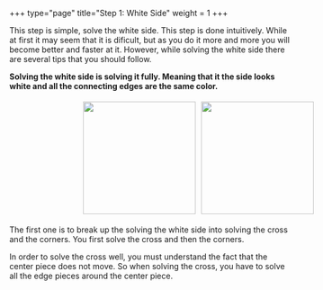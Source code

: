 +++
type="page"
title="Step 1: White Side"
weight = 1
+++

This step is simple, solve the white side. This step is done intuitively. While at first it may seem that it is dificult, but as you do it more and more you will become better and faster at it. However, while solving the white side there are several tips that you should follow.

**Solving the white side is solving it fully. Meaning that it the side looks white and all the connecting edges are the same color.**
<p style="display: flex; width:50%; margin:0 auto;">
  <img style="flex: 33.33%; padding: 5px;" src="/images/bgm/bgm_solved_white_side_OG.png" width="200" />
  <img style="flex: 33.33%; padding: 5px;" src="/images/bgm/bgm_solved_white_side_RB.png" width="200" /> 
</p>

The first one is to break up the solving the white side into solving the cross and the corners. You first solve the cross and then the corners. 

In order to solve the cross well, you must understand the fact that the center piece does not move. So when solving the cross, you have to solve all the edge pieces around the center piece. 